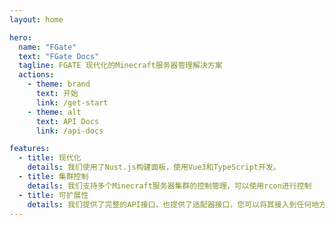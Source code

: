 ```yaml
---
layout: home

hero:
  name: "FGate"
  text: "FGate Docs"
  tagline: FGATE 现代化的Minecraft服务器管理解决方案
  actions:
    - theme: brand
      text: 开始
      link: /get-start
    - theme: alt
      text: API Docs
      link: /api-docs

features:
  - title: 现代化
    details: 我们使用了Nust.js构建面板，使用Vue3和TypeScript开发。
  - title: 集群控制
    details: 我们支持多个Minecraft服务器集群的控制管理，可以使用rcon进行控制
  - title: 可扩展性
    details: 我们提供了完整的API接口，也提供了适配器接口，您可以将其接入到任何地方。
---
```


